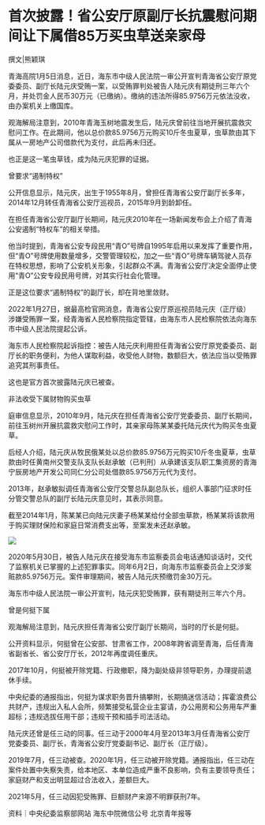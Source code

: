 # 首次披露！省公安厅原副厅长抗震慰问期间让下属借85万买虫草送亲家母

撰文|熊颖琪

青海高院1月5日消息，近日，海东市中级人民法院一审公开宣判青海省公安厅原党委委员、副厅长陆元庆受贿一案，以受贿罪判处被告人陆元庆有期徒刑三年六个月，并处罚金人民币30万元（已缴纳）。缴纳的违法所得85.9756万元依法没收，由办案机关上缴国库。

观海解局注意到，2010年青海玉树地震发生后，陆元庆曾前往当地开展抗震救灾慰问工作。在此期间，他以总价款85.9756万元购买10斤冬虫夏草，虫草款由其下属从一房地产公司借款代为支付，此后再未归还。

也正是这一笔虫草钱，成为陆元庆犯罪的证据。

曾要求“遏制特权”

公开信息显示，陆元庆，出生于1955年8月，曾担任青海省公安厅副厅长多年，2014年12月转任青海省公安厅巡视员，2015年9月到龄卸任。

在担任青海省公安厅副厅长期间，陆元庆2010年在一场新闻发布会上介绍了青海公安遏制“特权车”的相关举措。

他当时提到，青海省公安专段民用“青O”号牌自1995年启用以来发挥了重要作用，但“青O”号牌使用数量增多，交警管理较松，加之一些“青O”号牌车辆驾驶人员存在特权思想，影响了公安机关形象，引起群众不满。青海省公安厅决定全面停止使用“青O”公安专段民用号牌，对其实行社会化管理。

正是这位要求“遏制特权”的副厅长，却在背地里敛财。

2022年1月27日，据最高检官网消息，青海省公安厅原巡视员陆元庆（正厅级）涉嫌受贿罪一案，经青海省人民检察院指定管辖，由海东市人民检察院依法向海东市中级人民法院提起公诉。

海东市人民检察院起诉指控：被告人陆元庆利用担任青海省公安厅原党委委员、副厅长的职务便利，为他人谋取利益，收受他人财物，数额巨大，依法应当以受贿罪追究其刑事责任。

这也是官方首次披露陆元庆已被查。

非法收受下属财物购买虫草

庭审信息显示，2010年9月，陆元庆在担任青海省公安厅党委委员、副厅长期间，前往玉树州开展抗震救灾慰问工作时，其亲家母陈某某委托陆元庆代为购买冬虫夏草。

后经人介绍，陆元庆从牧民俄某处以总价款85.9756万元购买10斤冬虫夏草，虫草款由时任黄南州交警支队支队长赵承敏（已判刑）从承建该支队职工集资房的青海宁辰房地产开发公司同仁分公司处借款85.9756万元代为支付。

2013年，赵承敏拟调任青海省公安厅交警总队副总队长，组织人事部门征求时任分管交警总队的副厅长陆元庆意见时，其表示同意。

截至2014年1月，陈某某已向陆元庆妻子杨某某给付全部虫草款，杨某某将该款用于购买理财保险和家庭日常消费支出等，至案发未还赵承敏。

![](https://inews.gtimg.com/news_bt/O48owzWu_hHWdliU6fyB_v2phu3X3aZ9JnUIYj3am8-owAA/1000)

2020年5月30日，被告人陆元庆在接受海东市监察委员会电话通知谈话时，交代了监察机关已掌握的上述犯罪事实。同年6月2日，向海东市监察委员会上交涉案赃款85.9756万元。案件审理期间，被告人陆元庆预缴罚金30万元。

海东市中级人民法院一审公开宣判，陆元庆犯受贿罪，获有期徒刑三年六个月。

曾是何挺下属

观海解局注意到，陆元庆担任青海省公安厅副厅长期间，当时的厅长是何挺。

公开资料显示，何挺曾在公安部、甘肃省工作，2008年跨省调至青海，后任青海省副省长、省公安厅厅长，2012年再度调任重庆。

2017年10月，何挺被开除党籍、行政撤职，降为副处级非领导职务，办理提前退休手续。

中央纪委的通报指出，何挺为谋求职务晋升搞攀附，长期搞迷信活动；挥霍浪费公共财产，违规出入私人会所，频繁接受私营企业主宴请，办公用房和公务用车严重超标；违规选拔任用干部；违规干预和插手司法活动。

陆元庆还曾是任三动的同事。任三动于2000年4月至2013年3月任青海省公安厅党委委员、副厅长，青海省公安厅党委副书记、副厅长（正厅级）。

2019年7月，任三动被查。2020年1月，任三动被开除党籍。通报指出，任三动在案件处置中失察失责，给本地区、本单位造成严重不良影响，负有主要领导责任；家庭财产和支出明显超过合法收入，差额巨大。

2021年5月，任三动因犯受贿罪、巨额财产来源不明罪获刑7年。

资料｜中央纪委监察部网站 海东中院微信公号 北京青年报等

